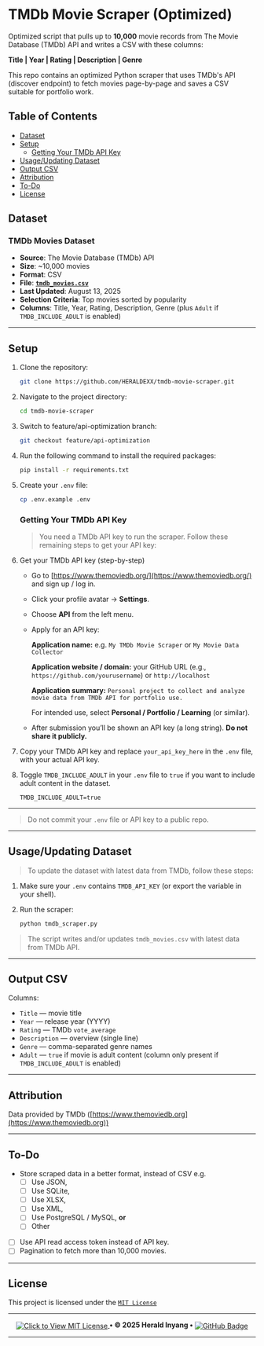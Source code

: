 # TMDb Movie Scraper (Optimized)

Optimized script that pulls up to **10,000** movie records from The Movie Database (TMDb) API and writes a CSV with these columns:

**Title | Year | Rating | Description | Genre**

This repo contains an optimized Python scraper that uses TMDb's API (discover endpoint) to fetch movies page-by-page and saves a CSV suitable for portfolio work.

## Table of Contents

- [Dataset](#dataset)
- [Setup](#setup)
  - [Getting Your TMDb API Key](#getting-your-tmdb-api-key)
- [Usage/Updating Dataset](#usageupdating-dataset)
- [Output CSV](#output-csv)
- [Attribution](#attribution)
- [To-Do](#to-do)
- [License](#license)

## Dataset

### TMDb Movies Dataset

- **Source**: The Movie Database (TMDb) API
- **Size**: ~10,000 movies
- **Format**: CSV
- **File**: [**`tmdb_movies.csv`**](https://raw.githubusercontent.com/HERALDEXX/tmdb-movie-scraper/feature/api-optimization/tmdb_movies.csv)
- **Last Updated**: August 13, 2025
- **Selection Criteria**: Top movies sorted by popularity
- **Columns**: Title, Year, Rating, Description, Genre (plus `Adult` if `TMDB_INCLUDE_ADULT` is enabled)

---

## Setup

1. Clone the repository:

   ```bash
   git clone https://github.com/HERALDEXX/tmdb-movie-scraper.git
   ```

2. Navigate to the project directory:

   ```bash
   cd tmdb-movie-scraper
   ```

3. Switch to feature/api-optimization branch:

   ```bash
   git checkout feature/api-optimization
   ```

4. Run the following command to install the required packages:

   ```bash
   pip install -r requirements.txt
   ```

5. Create your `.env` file:

   ```bash
   cp .env.example .env
   ```

   ### Getting Your TMDb API Key

   > You need a TMDb API key to run the scraper. Follow these remaining steps to get your API key:

6. Get your TMDb API key (step-by-step)

   - Go to [https://www.themoviedb.org/](https://www.themoviedb.org/) and sign up / log in.

   - Click your profile avatar → **Settings**.

   - Choose **API** from the left menu.

   - Apply for an API key:

     **Application name:** e.g. `My TMDb Movie Scraper` or `My Movie Data Collector`

     **Application website / domain:** your GitHub URL (e.g., `https://github.com/yourusername`) or `http://localhost`

     **Application summary:** `Personal project to collect and analyze movie data from TMDb API for portfolio use.`

     For intended use, select **Personal / Portfolio / Learning** (or similar).

   - After submission you’ll be shown an API key (a long string). **Do not share it publicly.**

7. Copy your TMDb API key and replace `your_api_key_here` in the `.env` file, with your actual API key.

8. Toggle `TMDB_INCLUDE_ADULT` in your `.env` file to `true` if you want to include adult content in the dataset.

   ```env
   TMDB_INCLUDE_ADULT=true
   ```

---

> Do not commit your `.env` file or API key to a public repo.

---

## Usage/Updating Dataset

> To update the dataset with latest data from TMDb, follow these steps:

1. Make sure your `.env` contains `TMDB_API_KEY` (or export the variable in your shell).
2. Run the scraper:

   ```bash
   python tmdb_scraper.py
   ```

> The script writes and/or updates `tmdb_movies.csv` with latest data from TMDb API.

---

## Output CSV

Columns:

- `Title` — movie title
- `Year` — release year (YYYY)
- `Rating` — TMDb `vote_average`
- `Description` — overview (single line)
- `Genre` — comma-separated genre names
- `Adult` — `true` if movie is adult content (column only present if `TMDB_INCLUDE_ADULT` is enabled)

---

## Attribution

Data provided by TMDb ([https://www.themoviedb.org](https://www.themoviedb.org))

---

## To-Do

- Store scraped data in a better format, instead of CSV e.g.
  - [ ] Use JSON,
  - [ ] Use SQLite,
  - [ ] Use XLSX,
  - [ ] Use XML,
  - [ ] Use PostgreSQL / MySQL,
        **or**
  - [ ] Other
- [ ] Use API read access token instead of API key.
- [ ] Pagination to fetch more than 10,000 movies.

---

## License

This project is licensed under the [`MIT License`](https://raw.githubusercontent.com/HERALDEXX/tmdb-movie-scraper/main/LICENSE)

---

<div align="center">
    <p>
        <a href="https://raw.githubusercontent.com/HERALDEXX/tmdb-movie-scraper/main/LICENSE" target="_blank">
            <img src="https://img.shields.io/badge/License-MIT-yellow.svg?style=flat-square" alt="Click to View MIT License" style="vertical-align: middle;" />
        </a><strong style="font-weight: bold;">• © 2025 Herald Inyang •</strong> 
        <a href="https://github.com/HERALDEXX" target="_blank">
            <img src="https://img.shields.io/badge/GitHub-HERALDEXX-000?style=flat-square&logo=github" alt="GitHub Badge" style="vertical-align: middle;" />
        </a>
    </p>
</div>

---
